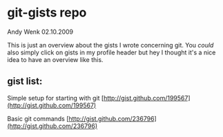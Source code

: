 # git-gists repo

Andy Wenk 02.10.2009

This is just an overview about the gists I wrote concerning git.
You *could* also simply click on gists in my profile header
but hey I thought it's a nice idea to have an overview like this.

## gist list:

Simple setup for starting with git [http://gist.github.com/199567](http://gist.github.com/199567) 

Basic git commands [http://gist.github.com/236796](http://gist.github.com/236796)
